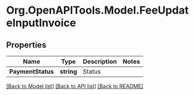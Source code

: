 # Org.OpenAPITools.Model.FeeUpdateInputInvoice

## Properties

Name | Type | Description | Notes
------------ | ------------- | ------------- | -------------
**PaymentStatus** | **string** | Status | 

[[Back to Model list]](../README.md#documentation-for-models) [[Back to API list]](../README.md#documentation-for-api-endpoints) [[Back to README]](../README.md)

